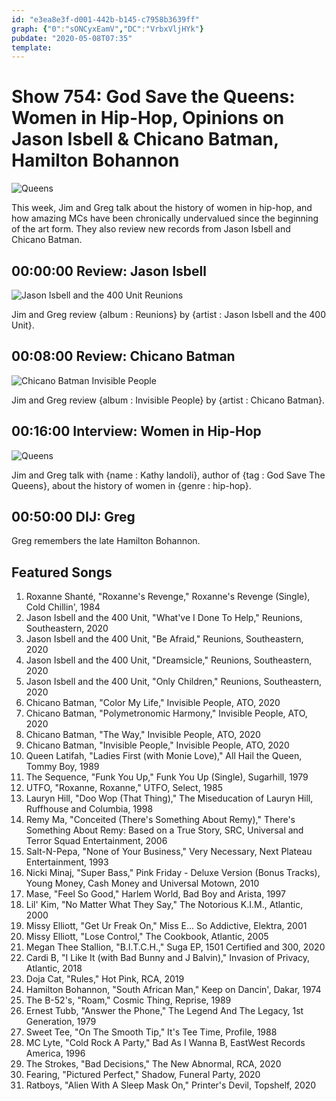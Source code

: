 ```yaml
---
id: "e3ea8e3f-d001-442b-b145-c7958b3639ff"
graph: {"0":"sONCyxEamV","DC":"VrbxVljHYk"}
pubdate: "2020-05-08T07:35"
template: 
---
```






# Show 754: God Save the Queens: Women in Hip-Hop, Opinions on Jason Isbell & Chicano Batman, Hamilton Bohannon

![Queens](https://api.wbez.org/v2/images/1324e657-69e9-4984-9ddb-66e4990087b7.jpg?width=960&height=1359&mode=ASPECT_WIDTH)

This week, Jim and Greg talk about the history of women in hip-hop, and how amazing MCs have been chronically undervalued since the beginning of the art form. They also review new records from Jason Isbell and Chicano Batman.



## 00:00:00 Review: Jason Isbell

![Jason Isbell and the 400 Unit Reunions](https://static.soundopinions.org/assets/754/012.jpg)

Jim and Greg review {album : Reunions} by {artist : Jason Isbell and the 400 Unit}.



## 00:08:00 Review: Chicano Batman

![Chicano Batman Invisible People](https://static.soundopinions.org/assets/754/DC12.jpg)

Jim and Greg review {album : Invisible People} by {artist : Chicano Batman}.



## 00:16:00 Interview: Women in Hip-Hop

![Queens](https://api.wbez.org/v2/images/1324e657-69e9-4984-9ddb-66e4990087b7.jpg?width=960&height=1359&mode=ASPECT_WIDTH)

Jim and Greg talk with {name : Kathy Iandoli}, author of {tag : God Save The Queens}, about the history of women in {genre : hip-hop}.



## 00:50:00 DIJ: Greg

Greg remembers the late Hamilton Bohannon.



## Featured Songs

1. Roxanne Shanté, "Roxanne's Revenge," Roxanne's Revenge (Single), Cold Chillin', 1984
2. Jason Isbell and the 400 Unit, "What've I Done To Help," Reunions, Southeastern, 2020
3. Jason Isbell and the 400 Unit, "Be Afraid," Reunions, Southeastern, 2020
4. Jason Isbell and the 400 Unit, "Dreamsicle," Reunions, Southeastern, 2020
5. Jason Isbell and the 400 Unit, "Only Children," Reunions, Southeastern, 2020
6. Chicano Batman, "Color My Life," Invisible People, ATO, 2020
7. Chicano Batman, "Polymetronomic Harmony," Invisible People, ATO, 2020
8. Chicano Batman, "The Way," Invisible People, ATO, 2020
9. Chicano Batman, "Invisible People," Invisible People, ATO, 2020
10. Queen Latifah, "Ladies First (with Monie Love)," All Hail the Queen, Tommy Boy, 1989
11. The Sequence, "Funk You Up," Funk You Up (Single), Sugarhill, 1979
12. UTFO, "Roxanne, Roxanne," UTFO, Select, 1985
13. Lauryn Hill, "Doo Wop (That Thing)," The Miseducation of Lauryn Hill, Ruffhouse and Columbia, 1998
14. Remy Ma, "Conceited (There's Something About Remy)," There's Something About Remy: Based on a True Story, SRC, Universal and Terror Squad Entertainment, 2006
15. Salt-N-Pepa, "None of Your Business," Very Necessary, Next Plateau Entertainment, 1993
16. Nicki Minaj, "Super Bass," Pink Friday - Deluxe Version (Bonus Tracks), Young Money, Cash Money and Universal Motown, 2010
17. Mase, "Feel So Good," Harlem World, Bad Boy and Arista, 1997
18. Lil' Kim, "No Matter What They Say," The Notorious K.I.M., Atlantic, 2000
19. Missy Elliott, "Get Ur Freak On," Miss E... So Addictive, Elektra, 2001
20. Missy Elliott, "Lose Control," The Cookbook, Atlantic, 2005
21. Megan Thee Stallion, "B.I.T.C.H.," Suga EP, 1501 Certified and 300, 2020
22. Cardi B, "I Like It (with Bad Bunny and J Balvin)," Invasion of Privacy, Atlantic, 2018
23. Doja Cat, "Rules," Hot Pink, RCA, 2019
24. Hamilton Bohannon, "South African Man," Keep on Dancin', Dakar, 1974
25. The B-52's, "Roam," Cosmic Thing, Reprise, 1989
26. Ernest Tubb, "Answer the Phone," The Legend And The Legacy, 1st Generation, 1979
27. Sweet Tee, "On The Smooth Tip," It's Tee Time, Profile, 1988
28. MC Lyte, "Cold Rock A Party," Bad As I Wanna B, EastWest Records America, 1996
29. The Strokes, "Bad Decisions," The New Abnormal, RCA, 2020
30. Fearing, "Pictured Perfect," Shadow, Funeral Party, 2020
31. Ratboys, "Alien With A Sleep Mask On," Printer's Devil, Topshelf, 2020